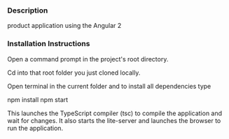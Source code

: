 

### Description

product application using the Angular 2


### Installation Instructions

 Open a command prompt in the project's root directory.

 Cd into that root folder you just cloned locally.

 Open terminal in the current folder and to install all dependencies type 


   npm install 
   npm start 


 This launches the TypeScript compiler (tsc) to compile the application and wait for changes. 
  It also starts the lite-server and launches the browser to run the application.



